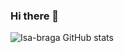### Hi there 👋

<!--
**Isa-braga/Isa-braga** is a ✨ _special_ ✨ repository because its `README.md` (this file) appears on your GitHub profile.

Here are some ideas to get you started:

- 🔭 I’m currently working on ...
- 🌱 I’m currently learning ...
- 👯 I’m looking to collaborate on ...
- 🤔 I’m looking for help with ...
- 💬 Ask me about ...
- 📫 How to reach me: ...
- 😄 Pronouns: ...
- ⚡ Fun fact: ...
-->

![Isa-braga GitHub stats](https://github-readme-stats.vercel.app/api?username=Isa-braga&show_icons=true&theme=dracula&count_private=true)





